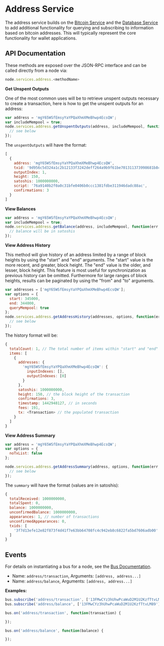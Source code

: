 # Address Service
The address service builds on the [Bitcoin Service](bitcoind.md) and the [Database Service](db.md) to add additional functionality for querying and subscribing to information based on bitcoin addresses. This will typically represent the core functionality for wallet applications.

## API Documentation
These methods are exposed over the JSON-RPC interface and can be called directly from a node via:

```js
node.services.address.<methodName>
```

**Get Unspent Outputs**

One of the most common uses will be to retrieve unspent outputs necessary to create a transaction, here is how to get the unspent outputs for an address:

```js
var address = 'mgY65WSfEmsyYaYPQaXhmXMeBhwp4EcsQW';
var includeMempool = true;
node.services.address.getUnspentOutputs(address, includeMempool, function(err, unspentOutputs) {
  // see below
});
```

The `unspentOutputs` will have the format:

```js
[
  {
    address: 'mgY65WSfEmsyYaYPQaXhmXMeBhwp4EcsQW',
    txid: '9d956c5d324a1c2b12133f3242deff264a9b9f61be701311373998681b8c1769',
    outputIndex: 1,
    height: 150,
    satoshis: 1000000000,
    script: '76a9140b2f0a0c31bfe0406b0ccc1381fdbe311946dadc88ac',
    confirmations: 3
  }
]
```

**View Balances**

```js
var address = 'mgY65WSfEmsyYaYPQaXhmXMeBhwp4EcsQW';
var includeMempool = true;
node.services.address.getBalance(address, includeMempool, function(err, balance) {
  // balance will be in satoshis
});
```

**View Address History**

This method will give history of an address limited by a range of block heights by using the "start" and "end" arguments. The "start" value is the more recent, and greater, block height. The "end" value is the older, and lesser, block height. This feature is most useful for synchronization as previous history can be omitted. Furthermore for large ranges of block heights, results can be paginated by using the "from" and "to" arguments.

```js
var addresses = ['mgY65WSfEmsyYaYPQaXhmXMeBhwp4EcsQW'];
var options = {
  start: 345000,
  end: 344000,
  queryMempool: true
};
node.services.address.getAddressHistory(addresses, options, function(err, history) {
  // see below
});
```

The history format will be:

```js
{
  totalCount: 1, // The total number of items within "start" and "end"
  items: [
    {
      addresses: {
        'mgY65WSfEmsyYaYPQaXhmXMeBhwp4EcsQW': {
          inputIndexes: [],
          outputIndexes: [0]
        }
      },
      satoshis: 1000000000,
      height: 150, // the block height of the transaction
      confirmations: 3,
      timestamp: 1442948127, // in seconds
      fees: 191,
      tx: <Transaction> // the populated transaction
    }
  ]
}
```

**View Address Summary**

```js
var address = 'mgY65WSfEmsyYaYPQaXhmXMeBhwp4EcsQW';
var options = {
  noTxList: false
};

node.services.address.getAddressSummary(address, options, function(err, summary) {
  // see below
});
```

The `summary` will have the format (values are in satoshis):

```js
{
  totalReceived: 1000000000,
  totalSpent: 0,
  balance: 1000000000,
  unconfirmedBalance: 1000000000,
  appearances: 1, // number of transactions
  unconfirmedAppearances: 0,
  txids: [
    '3f7d13efe12e82f873f4d41f7e63bb64708fc4c942eb8c6822fa5bd7606adb00'
  ]
}
```

## Events
For details on instantiating a bus for a node, see the [Bus Documentation](../bus.md).
- Name: `address/transaction`, Arguments: `[address, address...]`
- Name: `address/balance`, Arguments: `[address, address...]`

**Examples:**

```js
bus.subscribe('address/transaction', ['13FMwCYz3hUhwPcaWuD2M1U2KzfTtvLM89']);
bus.subscribe('address/balance', ['13FMwCYz3hUhwPcaWuD2M1U2KzfTtvLM89']);

bus.on('address/transaction', function(transaction) {

});

bus.on('address/balance', function(balance) {

});
```
